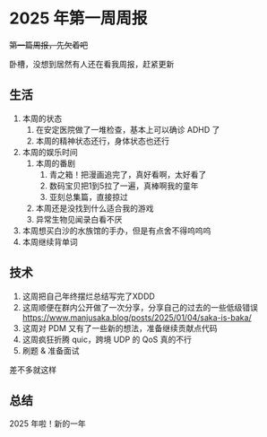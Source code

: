 # 2025 年第一周周报

~~第一篇周报，先欠着吧~~

卧槽，没想到居然有人还在看我周报，赶紧更新

## 生活

1. 本周的状态
    1. 在安定医院做了一堆检查，基本上可以确诊 ADHD 了
    2. 本周的精神状态还行，身体状态也还行
2. 本周的娱乐时间
    1. 本周的番剧
        1. 青之箱！把漫画追完了，真好看啊，太好看了
        2. 数码宝贝把1到5拉了一遍，真棒啊我的童年
        3. 亚刻总集篇，直接掠过
    2. 本周还是没找到什么适合我的游戏
    3. 异常生物见闻录白看不厌
3. 本周想买白沙的水族馆的手办，但是有点舍不得呜呜呜
4. 本周继续背单词

## 技术

1. 这周把自己年终摆烂总结写完了XDDD
2. 这周顺便在群内公开做了一次分享，分享自己的过去的一些低级错误 <https://www.manjusaka.blog/posts/2025/01/04/saka-is-baka/>
3. 这周对 PDM 又有了一些新的想法，准备继续贡献点代码
4. 这周疯狂折腾 quic，跨境 UDP 的 QoS 真的不行
5. 刷题 & 准备面试

差不多就这样

## 总结

2025 年啦！新的一年
